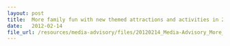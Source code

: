 ```yaml
---
layout: post
title:  More family fun with new themed attractions and activities in 2012
date:   2012-02-14
file_url: /resources/media-advisory/files/20120214_Media-Advisory_More_family_fun_with_new_themed_attractions_and_activities_in_2012.pdf
---
```


